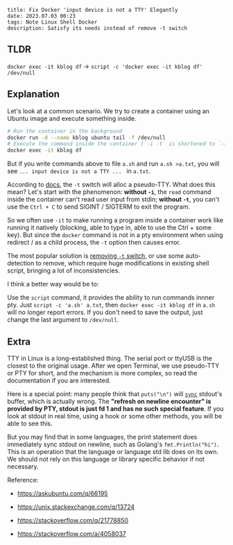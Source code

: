 ```
title: Fix Docker 'input device is not a TTY' Elegantly
date: 2023.07.03 00:23
tags: Note Linux Shell Docker
description: Satisfy its needs instead of remove -t switch
```

## TLDR

`docker exec -it kblog df` -> `script -c 'docker exec -it kblog df' /dev/null`

## Explanation

Let's look at a common scenario. We try to create a container using an Ubuntu image and execute something inside.

```sh
# Run the container in the background
docker run -d --name kblog ubuntu tail -f /dev/null
# Execute the command inside the container (`-i -t` is shortened to `-it`)
docker exec -it kblog df
```

But if you write commands above to file `a.sh` and run `a.sh >a.txt`, you will see `... input device is not a TTY ... ` in `a.txt`.

According to [docs](https://docs.docker.com/engine/reference/commandline/run/#name), the `-t` switch will alloc a pseudo-TTY. What does this mean? Let's start with the phenomenon: **without `-i`**, the `read` command inside the container can't read user input from stdin; **without `-t`**, you can't use the `Ctrl + C` to send SIGINT / SIGTERM to exit the program.

So we often use `-it` to make running a program inside a container work like running it natively (blocking, able to type in, able to use the Ctrl + some key). But since the `docker` command is not in a pty environment when using redirect / as a child process, the `-t` option then causes error.

The most popular solution is [removing `-t` switch](https://stackoverflow.com/a/48230089/11338291), or use some auto-detection to remove, which require huge modifications in existing shell script, bringing a lot of inconsistencies.

I think a better way would be to:

Use the `script` command, it provides the ability to run commands innner pty. Just `script -c 'a.sh' a.txt`, then `docker exec -it kblog df` in `a.sh` will no longer report errors. If you don't need to save the output, just change the last argument to `/dev/null`.

## Extra

TTY in Linux is a long-established thing. The serial port or ttyUSB is the closest to the original usage. After we open Terminal, we use pseudo-TTY or PTY for short, and the mechanism is more complex, so read the documentation if you are interested.

Here is a special point: many people think that `puts("\n")` will [`sync`](https://man7.org/linux/man-pages/man2/sync.2.html) stdout's buffer, which is actually wrong. The **"refresh on newline encounter" is provided by PTY, stdout is just fd 1 and has no such special feature**. If you look at stdout in real time, using a hook or some other methods, you will be able to see this.

But you may find that in some languages, the print statement does immediately sync stdout on newline, such as Golang's `fmt.Println("hi")`. This is an operation that the language or language std lib does on its own. We should not rely on this language or library specific behavior if not necessary.

Reference:

- https://askubuntu.com/q/66195

- https://unix.stackexchange.com/q/13724

- https://stackoverflow.com/q/21778850

- https://stackoverflow.com/a/4058037
